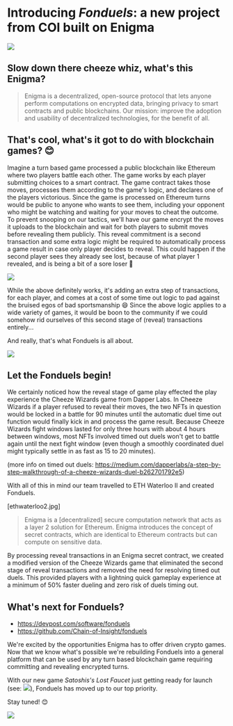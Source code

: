 # Introducing *Fonduels*: a new project from COI built on Enigma

![](https://github.com/Cheeze-Of-Insight/coi-blog/blob/master/posts/feb2_2020/assets/secretcontracts.png)

## Slow down there cheeze whiz, what's this Enigma?

> Enigma is a decentralized, open-source protocol that lets anyone perform computations on encrypted data, bringing privacy to smart contracts and public blockchains. Our mission: improve the adoption and usability of decentralized technologies, for the benefit of all.

## That's cool, what's it got to do with blockchain games? 😊

Imagine a turn based game processed a public blockchain like Ethereum where two players battle each other. The game works by each player submitting choices to a smart contract. The game contract takes those moves, processes them according to the game's logic, and declares one of the players victorious. Since the game is processed on Ethereum turns would be public to anyone who wants to see them, including your opponent who might be watching and waiting for your moves to cheat the outcome. To prevent snooping on our tactics, we'll have our game encrypt the moves it uploads to the blockchain and wait for both players to submit moves before revealing them publicly. This reveal commitment is a second transaction and some extra logic might be required to automatically process a game result in case only player decides to reveal. This could happen if the second player sees they already see lost, because of what player 1 revealed, and is being a bit of a sore loser 🥊 

![](https://github.com/Cheeze-Of-Insight/coi-blog/blob/master/posts/feb2_2020/assets/gameover.png)

While the above definitely works, it's adding an extra step of transactions, for each player, and comes at a cost of some time out logic to pad against the bruised egos of bad sportsmanship 😄 Since the above logic applies to a wide variety of games, it would be boon to the community if we could somehow rid ourselves of this second stage of (reveal) transactions entirely...

And really, that's what Fonduels is all about.

![](https://github.com/Cheeze-Of-Insight/coi-blog/blob/master/posts/feb2_2020/assets/fonduels.png)

## Let the Fonduels begin!

We certainly noticed how the reveal stage of game play effected the play experience the Cheeze Wizards game from Dapper Labs. In Cheeze Wizards if a player refused to reveal their moves, the two NFTs in question would be locked in a battle for 90 minutes until the automatic duel time out function would finally kick in and process the game result. Because Cheeze Wizards fight windows lasted for only three hours with about 4 hours between windows, most NFTs involved timed out duels won't get to battle again until the next fight window (even though a smoothly coordinated duel might typically settle in as fast as 15 to 20 minutes).

(more info on timed out duels: https://medium.com/dapperlabs/a-step-by-step-walkthrough-of-a-cheeze-wizards-duel-b262701792e5)

With all of this in mind our team travelled to ETH Waterloo II and created Fonduels. 

[ethwaterloo2.jpg]

> Enigma is a [decentralized] secure computation network that acts as a layer 2 solution for Ethereum. Enigma introduces the concept of secret contracts, which are identical to Ethereum contracts but can compute on sensitive data.

By processing reveal transactions in an Enigma secret contract, we created a modified version of the Cheeze Wizards game that eliminated the second stage of reveal transactions and removed the need for resolving timed out duels. This provided players with a lightning quick gameplay experience at a minimum of 50% faster dueling and zero risk of duels timing out.


## What's next for Fonduels?

- https://devpost.com/software/fonduels
- https://github.com/Chain-of-Insight/fonduels

We're excited by the opportunities Enigma has to offer driven crypto games. Now that we know what's possible we're rebuilding Fonduels into a general platform that can be used by any turn based blockchain game requiring committing and revealing encrypted turns.

With our new game *Satoshis's Lost Faucet* just getting ready for launch (see: ![](https://twitter.com/chainofinsight/status/1218663910120792065)), Fonduels has moved up to our top priority. 

Stay tuned! 😊

![](https://github.com/Cheeze-Of-Insight/coi-blog/blob/master/posts/feb2_2020/assets/shallweplayagame.png)




